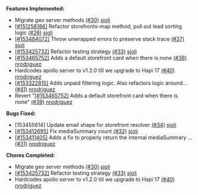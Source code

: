 

**Features Implemented:**
* Migrate geo server methods [(#30)](https://git.xogrp.com/api/v3/repos/LocalPartners/hapi-marketplace-api-graphql/pulls/30) [sjoli](https://git.xogrp.com/api/v3/users/sjoli)
* [[#151258186]](https://www.pivotaltracker.com/n/projects/1884777/stories/151258186) Refactor storefronts-map method, pull out lead sorting logic [(#26)](https://git.xogrp.com/api/v3/repos/LocalPartners/hapi-marketplace-api-graphql/pulls/26) [sjoli](https://git.xogrp.com/api/v3/users/sjoli)
* [[#153484072]](https://www.pivotaltracker.com/n/projects/1884777/stories/153484072) Throw unwrapped errors to preserve stack trace [(#37)](https://git.xogrp.com/api/v3/repos/LocalPartners/hapi-marketplace-api-graphql/pulls/37) [sjoli](https://git.xogrp.com/api/v3/users/sjoli)
* [[#153425732]](https://www.pivotaltracker.com/n/projects/1884777/stories/153425732) Refactor testing strategy [(#33)](https://git.xogrp.com/api/v3/repos/LocalPartners/hapi-marketplace-api-graphql/pulls/33) [sjoli](https://git.xogrp.com/api/v3/users/sjoli)
* [[#153465752]](https://www.pivotaltracker.com/n/projects/1884777/stories/153465752) Adds a default storefront card when there is none [(#38)](https://git.xogrp.com/api/v3/repos/LocalPartners/hapi-marketplace-api-graphql/pulls/38) [nrodriguez](https://git.xogrp.com/api/v3/users/nrodriguez)
* Hardcodes apollo server to v1.2.0 till we upgrade to Hapi 17 [(#40)](https://git.xogrp.com/api/v3/repos/LocalPartners/hapi-marketplace-api-graphql/pulls/40) [nrodriguez](https://git.xogrp.com/api/v3/users/nrodriguez)
* [[#153322815]](https://www.pivotaltracker.com/n/projects/1884777/stories/153322815) Adds unpaid filtering logic. Also refactors logic around… [(#41)](https://git.xogrp.com/api/v3/repos/LocalPartners/hapi-marketplace-api-graphql/pulls/41) [nrodriguez](https://git.xogrp.com/api/v3/users/nrodriguez)
* Revert "[[#153465752]](https://www.pivotaltracker.com/n/projects/1884777/stories/153465752) Adds a default storefront card when there is none" [(#39)](https://git.xogrp.com/api/v3/repos/LocalPartners/hapi-marketplace-api-graphql/pulls/39) [nrodriguez](https://git.xogrp.com/api/v3/users/nrodriguez)


**Bugs Fixed:**
* [153455614] Update email shape for storefront resolver [(#34)](https://git.xogrp.com/api/v3/repos/LocalPartners/hapi-marketplace-api-graphql/pulls/34) [sjoli](https://git.xogrp.com/api/v3/users/sjoli)
* [[#153412695]](https://www.pivotaltracker.com/n/projects/1884777/stories/153412695) Fix mediaSummary count [(#32)](https://git.xogrp.com/api/v3/repos/LocalPartners/hapi-marketplace-api-graphql/pulls/32) [sjoli](https://git.xogrp.com/api/v3/users/sjoli)
* [[#153411405]](https://www.pivotaltracker.com/n/projects/1884777/stories/153411405) Adds a fix to properly return the internal mediaSummary … [(#31)](https://git.xogrp.com/api/v3/repos/LocalPartners/hapi-marketplace-api-graphql/pulls/31) [nrodriguez](https://git.xogrp.com/api/v3/users/nrodriguez)


**Chores Completed:**
* Migrate geo server methods [(#30)](https://git.xogrp.com/api/v3/repos/LocalPartners/hapi-marketplace-api-graphql/pulls/30) [sjoli](https://git.xogrp.com/api/v3/users/sjoli)
* [[#153425732]](https://www.pivotaltracker.com/n/projects/1884777/stories/153425732) Refactor testing strategy [(#33)](https://git.xogrp.com/api/v3/repos/LocalPartners/hapi-marketplace-api-graphql/pulls/33) [sjoli](https://git.xogrp.com/api/v3/users/sjoli)
* Hardcodes apollo server to v1.2.0 till we upgrade to Hapi 17 [(#40)](https://git.xogrp.com/api/v3/repos/LocalPartners/hapi-marketplace-api-graphql/pulls/40) [nrodriguez](https://git.xogrp.com/api/v3/users/nrodriguez)
